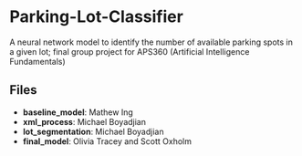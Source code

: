 # Parking-Lot-Classifier
A neural network model to identify the number of available parking spots in a given lot; final group project for APS360 (Artificial Intelligence Fundamentals)

## Files 
- **baseline_model**: Mathew Ing
- **xml_process**: Michael Boyadjian
- **lot_segmentation**: Michael Boyadjian
- **final_model**: Olivia Tracey and Scott Oxholm
